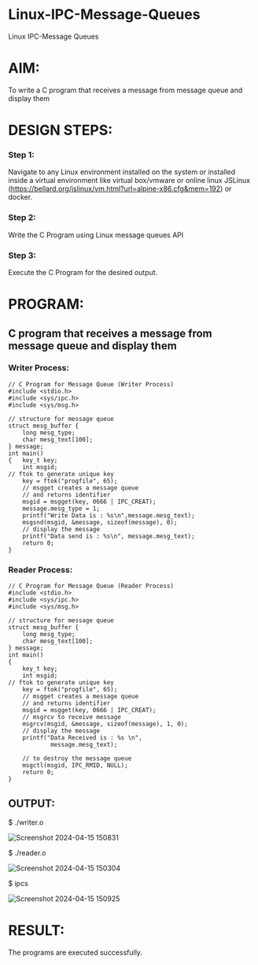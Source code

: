 # Linux-IPC-Message-Queues
Linux IPC-Message Queues

# AIM:
To write a C program that receives a message from message queue and display them

# DESIGN STEPS:

### Step 1:

Navigate to any Linux environment installed on the system or installed inside a virtual environment like virtual box/vmware or online linux JSLinux (https://bellard.org/jslinux/vm.html?url=alpine-x86.cfg&mem=192) or docker.

### Step 2:

Write the C Program using Linux message queues API 

### Step 3:

Execute the C Program for the desired output. 

# PROGRAM:

## C program that receives a message from message queue and display them
### Writer Process:
```
// C Program for Message Queue (Writer Process) 
#include <stdio.h> 
#include <sys/ipc.h> 
#include <sys/msg.h> 

// structure for message queue 
struct mesg_buffer { 
	long mesg_type; 
	char mesg_text[100]; 
} message; 
int main() 
{ 	key_t key; 
	int msgid; 
// ftok to generate unique key 
	key = ftok("progfile", 65); 
	// msgget creates a message queue 
	// and returns identifier 
	msgid = msgget(key, 0666 | IPC_CREAT); 
	message.mesg_type = 1; 
	printf("Write Data is : %s\n",message.mesg_text); 
	msgsnd(msgid, &message, sizeof(message), 0); 
	// display the message 
	printf("Data send is : %s\n", message.mesg_text); 
	return 0; 
}
```
### Reader Process:
```
// C Program for Message Queue (Reader Process)
#include <stdio.h>
#include <sys/ipc.h>
#include <sys/msg.h>

// structure for message queue
struct mesg_buffer {
	long mesg_type;
	char mesg_text[100];
} message;
int main()
{
	key_t key;
	int msgid;
// ftok to generate unique key
	key = ftok("progfile", 65);
	// msgget creates a message queue
	// and returns identifier
	msgid = msgget(key, 0666 | IPC_CREAT);
	// msgrcv to receive message
	msgrcv(msgid, &message, sizeof(message), 1, 0);
	// display the message
	printf("Data Received is : %s \n",
			message.mesg_text);

	// to destroy the message queue
	msgctl(msgid, IPC_RMID, NULL);
	return 0;
}
```

## OUTPUT:
$ ./writer.o

![Screenshot 2024-04-15 150831](https://github.com/Saranyaaav/Linux-IPC-Message-Queues/assets/144870813/fd27b62f-8219-42c6-8e4d-61b8b1259960)

$ ./reader.o

![Screenshot 2024-04-15 150304](https://github.com/Saranyaaav/Linux-IPC-Message-Queues/assets/144870813/34c41141-cdeb-4cd9-931f-c127dbf2ebb0)

$ ipcs

![Screenshot 2024-04-15 150925](https://github.com/Saranyaaav/Linux-IPC-Message-Queues/assets/144870813/4911cd5e-6a3f-48aa-8d58-1bc79ade5185)

# RESULT:
The programs are executed successfully.
